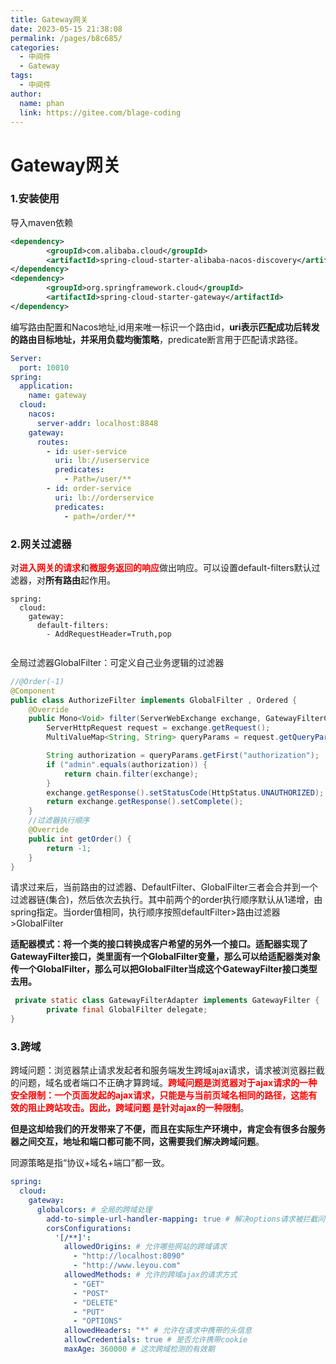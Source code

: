 ```yaml
---
title: Gateway网关
date: 2023-05-15 21:38:08
permalink: /pages/b8c685/
categories:
  - 中间件
  - Gateway
tags:
  - 中间件
author: 
  name: phan
  link: https://gitee.com/blage-coding
---
```

# Gateway网关

### 1.安装使用

导入maven依赖

```xml
<dependency>
        <groupId>com.alibaba.cloud</groupId>
        <artifactId>spring-cloud-starter-alibaba-nacos-discovery</artifactId>
</dependency>
<dependency>
        <groupId>org.springframework.cloud</groupId>
        <artifactId>spring-cloud-starter-gateway</artifactId>
</dependency>
```

编写路由配置和Nacos地址,id用来唯一标识一个路由id，**uri表示匹配成功后转发的路由目标地址，并采用负载均衡策略**，predicate断言用于匹配请求路径。

```yml
Server:
  port: 10010
spring:
  application:
    name: gateway
  cloud:
    nacos:
      server-addr: localhost:8848
    gateway:
      routes:
        - id: user-service
          uri: lb://userservice
          predicates:
            - Path=/user/**
        - id: order-service
          uri: lb://orderservice
          predicates:
            - path=/order/**
```

### 2.网关过滤器

对<font color="red">**进入网关的请求**</font>和<font color="red">**微服务返回的响应**</font>做出响应。可以设置default-filters默认过滤器，对**所有路由**起作用。

```
spring:
  cloud:
    gateway:
      default-filters:
      	- AddRequestHeader=Truth,pop
        
```

全局过滤器GlobalFilter：可定义自己业务逻辑的过滤器

```java
//@Order(-1)
@Component
public class AuthorizeFilter implements GlobalFilter , Ordered {
    @Override
    public Mono<Void> filter(ServerWebExchange exchange, GatewayFilterChain chain) {
        ServerHttpRequest request = exchange.getRequest();
        MultiValueMap<String, String> queryParams = request.getQueryParams();

        String authorization = queryParams.getFirst("authorization");
        if ("admin".equals(authorization)) {
            return chain.filter(exchange);
        }
        exchange.getResponse().setStatusCode(HttpStatus.UNAUTHORIZED);
        return exchange.getResponse().setComplete();
    }
    //过滤器执行顺序
    @Override
    public int getOrder() {
        return -1;
    }
}
```

请求过来后，当前路由的过滤器、DefaultFilter、GlobalFilter三者会合并到一个过滤器链(集合)，然后依次去执行。其中前两个的order执行顺序默认从1递增，由spring指定。当order值相同，执行顺序按照defaultFilter>路由过滤器>GlobalFilter

**适配器模式：将一个类的接口转换成客户希望的另外一个接口。适配器实现了GatewayFilter接口，类里面有一个GlobalFilter变量，那么可以给适配器类对象传一个GlobalFilter，那么可以把GlobalFilter当成这个GatewayFilter接口类型去用。**

```java
 private static class GatewayFilterAdapter implements GatewayFilter {
 		private final GlobalFilter delegate;
}
```

### 3.跨域

跨域问题：浏览器禁止请求发起者和服务端发生跨域ajax请求，请求被浏览器拦截的问题，域名或者端口不正确才算跨域。<font color="red">**跨域问题是浏览器对于ajax请求的一种安全限制：一个页面发起的ajax请求，只能是与当前页域名相同的路径，这能有效的阻止跨站攻击。因此，跨域问题 是针对ajax的一种限制**</font>。

**但是这却给我们的开发带来了不便，而且在实际生产环境中，肯定会有很多台服务器之间交互，地址和端口都可能不同，这需要我们解决跨域问题**。

同源策略是指“协议+域名+端口”都一致。

```yaml
spring:
  cloud:
    gateway:
      globalcors: # 全局的跨域处理
        add-to-simple-url-handler-mapping: true # 解决options请求被拦截问题
        corsConfigurations:
          '[/**]':
            allowedOrigins: # 允许哪些网站的跨域请求
              - "http://localhost:8090"
              - "http://www.leyou.com"
            allowedMethods: # 允许的跨域ajax的请求方式
              - "GET"
              - "POST"
              - "DELETE"
              - "PUT"
              - "OPTIONS"
            allowedHeaders: "*" # 允许在请求中携带的头信息
            allowCredentials: true # 是否允许携带cookie
            maxAge: 360000 # 这次跨域检测的有效期
```
